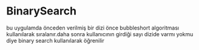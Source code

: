 # BinarySearch
bu uygulamda önceden verilmiş bir dizi önce bubbleshort algoritması kullanılarak sıralanır.daha sonra kullanıcının girdiği sayı dizide varmı yokmu diye binary search kullanılarak öğrenilir
